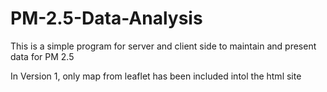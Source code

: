 # PM-2.5-Data-Analysis
This is a simple program for server and client side to maintain and present data for PM 2.5

In Version 1, only map from leaflet has been included intol the html site
